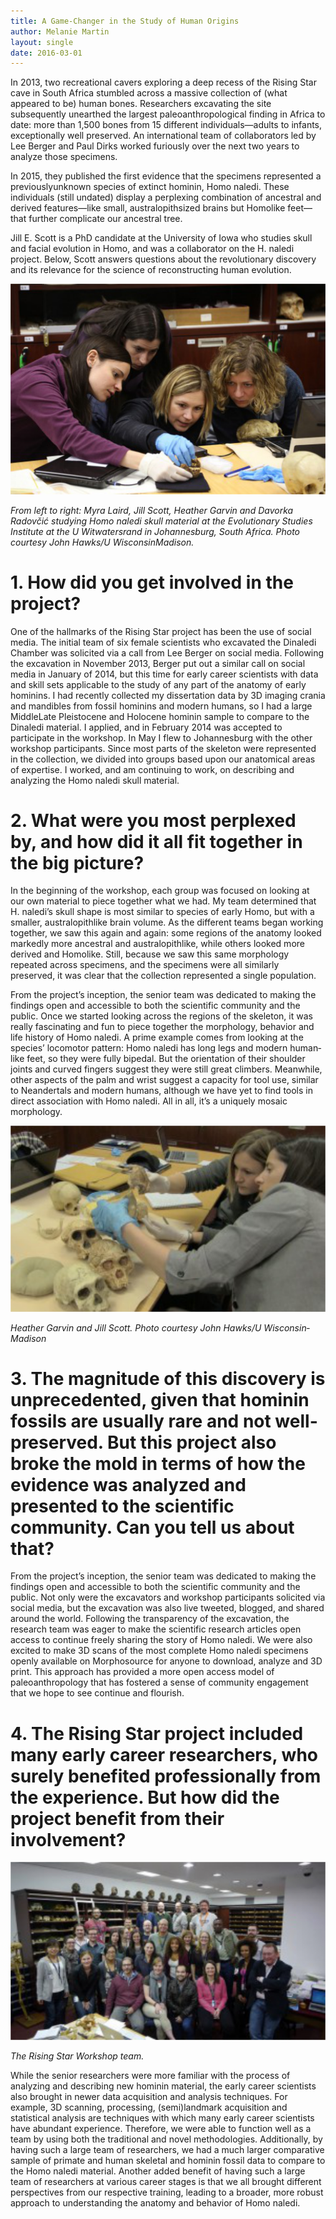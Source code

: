 ```yaml
---
title: A Game-Changer in the Study of Human Origins
author: Melanie Martin
layout: single
date: 2016-03-01
---
```


In 2013, two recreational cavers exploring a deep recess of the Rising Star cave in South Africa stumbled across a massive collection of (what appeared to be) human bones. Researchers excavating the site subsequently unearthed the largest paleoanthropological finding in Africa to date: more than 1,500 bones from 15 different individuals—adults to infants, exceptionally well preserved. An international team of collaborators led by Lee Berger and Paul Dirks worked furiously over the next two years to analyze those specimens.

In 2015, they published the first evidence that the specimens represented a previously­unknown species of extinct hominin, Homo naledi. These individuals (still undated) display a perplexing combination of ancestral and derived features—like small, australopith­sized brains but Homo­like feet—that further complicate our ancestral tree.

Jill E. Scott is a PhD candidate at the University of Iowa who studies skull and facial evolution in Homo, and was a collaborator on the H. naledi project. Below, Scott answers questions about the revolutionary discovery and its relevance for the science of reconstructing human evolution.

![](/assets/images/naledi1.png)

*From left to right: Myra Laird, Jill Scott, Heather Garvin and Davorka Radovčić studying Homo naledi skull material at the Evolutionary Studies Institute at the U Witwatersrand in Johannesburg, South Africa. Photo courtesy John Hawks/U Wisconsin­Madison.*

# 1. How did you get involved in the project?

One of the hallmarks of the Rising Star project has been the use of social media. The initial team of six female scientists who excavated the Dinaledi Chamber was solicited via a call from Lee Berger on social media. Following the excavation in November 2013, Berger put out a similar call on social media in January of 2014, but this time for early career scientists with data and skill sets applicable to the study of any part of the anatomy of early hominins. I had recently collected my dissertation data by 3D imaging crania and mandibles from fossil hominins and modern humans, so I had a large Middle­Late Pleistocene and Holocene hominin sample to compare to the Dinaledi material. I applied, and in February 2014 was accepted to participate in the workshop. In May I flew to Johannesburg with the other workshop participants. Since most parts of the skeleton were represented in the collection, we divided into groups based upon our anatomical areas of expertise. I worked, and am continuing to work, on describing and analyzing the Homo naledi skull material.

# 2. What were you most perplexed by, and how did it all fit together in the big picture?

In the beginning of the workshop, each group was focused on looking at our own material to piece together what we had. My team determined that H. naledi’s skull shape is most similar to species of early Homo, but with a smaller, australopith­like brain volume. As the different teams began working together, we saw this again and again: some regions of the anatomy looked markedly more ancestral and australopith­like, while others looked more derived and Homo­like. Still, because we saw this same morphology repeated across specimens, and the specimens were all similarly preserved, it was clear that the collection represented a single population.

From the project’s inception, the senior team was dedicated to making the findings open and accessible to both the scientific community and the public. Once we started looking across the regions of the skeleton, it was really fascinating and fun to piece together the morphology, behavior and life history of Homo naledi. A prime example comes from looking at the species’ locomotor pattern: Homo naledi has long legs and modern human­like feet, so they were fully bipedal. But the orientation of their shoulder joints and curved fingers suggest they were still great climbers. Meanwhile, other aspects of the palm and wrist suggest a capacity for tool use, similar to Neandertals and modern humans, although we have yet to find tools in direct association with Homo naledi. All in all, it’s a uniquely mosaic morphology.

![](/assets/images/naledi2.png)

*Heather Garvin and Jill Scott. Photo courtesy John Hawks/U Wisconsin­Madison*

# 3. The magnitude of this discovery is unprecedented, given that hominin fossils are usually rare and not well­preserved. But this project also broke the mold in terms of how the evidence was analyzed and presented to the scientific community. Can you tell us about that?

From the project’s inception, the senior team was dedicated to making the findings open and accessible to both the scientific community and the public. Not only were the excavators and workshop participants solicited via social media, but the excavation was also live tweeted, blogged, and shared around the world. Following the transparency of the excavation, the research team was eager to make the scientific research articles open access to continue freely sharing the story of Homo naledi. We were also excited to make 3D scans of the most complete Homo naledi specimens openly available on Morphosource for anyone to download, analyze and 3D print. This approach has provided a more open access model of paleoanthropology that has fostered a sense of community engagement that we hope to see continue and flourish.

# 4. The Rising Star project included many early career researchers, who surely benefited professionally from the experience. But how did the project benefit from their involvement?


![](/assets/images/naledi3.png)

*The Rising Star Workshop team.*

While the senior researchers were more familiar with the process of analyzing and describing new hominin material, the early career scientists also brought in newer data acquisition and analysis techniques. For example, 3D scanning, processing, (semi)landmark acquisition and statistical analysis are techniques with which many early career scientists have abundant experience. Therefore, we were able to function well as a team by using both the traditional and novel methodologies. Additionally, by having such a large team of researchers, we had a much larger comparative sample of primate and human skeletal and hominin fossil data to compare to the Homo naledi material. Another added benefit of having such a large team of researchers at various career stages is that we all brought different perspectives from our respective training, leading to a broader, more robust approach to understanding the anatomy and behavior of Homo naledi.